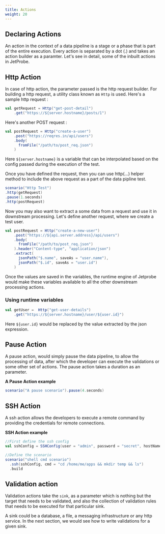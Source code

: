 ```yaml
---
title: Actions
weight: 20
---
```


## Declaring Actions

An action in the context of a data pipeline is a stage or a phase that is part of the entire execution. Every action is separated by a dot (.) and takes an action builder
as a paramter. Let's see in detail, some of the inbuilt actions in JetProbe.

## Http Action

In case of http action, the parameter passed is the http request builder. For building a http request, a utility class known as `Http` is used. Here's a sample http request :

```scala
val getRequest = Http("get-post-detail")
    .get("https://${server.hostname}/posts/1")
```

Here's another POST request :

```scala
val postRequest = Http("create-a-user")
    .post("https://reqres.in/api/users")
    .body(
      fromFile("/path/to/post_req.json")
    )
```

Here `${server.hostname}` is a variable that can be interpolated based on the config passed during the execution of the test.

Once you have defined the request, then you can use http(...) helper method to include the above request as a part of the data pipline test.

```Scala
scenario("Http Test")
.http(getRequest)
.pause(1.seconds)
.http(postRequest)
```

Now you may also want to extract a some data from a request and use it in downstream processing.
Let's define another request, where we create a test user.

```scala
val postRequest = Http("create-a-new-user")
    .post("https://${api.server.address}/api/users")
    .body(
      fromFile("/path/to/post_req.json")
    ).header("Content-type", "application/json")
    .extract(
      jsonPath("$.name", saveAs = "user.name"),
      jsonPath("$.id", saveAs = "user.id")
    )
```

Once the values are saved in the variables, the runtime engine of Jetprobe would make these variables available to all the other downstream processing actions.

### Using runtime variables
```Scala
val getUser =  Http("get-user-details")
    .get("https://${server.hostname}/user/${user.id}")
```

Here `${user.id}` would be replaced by the value extracted by the json expression.

## Pause Action

A pause action, would simply pause the data pipeline, to allow the processing of data, after which the developer can execute the validations or some other set of actions.
The pause action takes a duration as an parameter.

**A Pause Action example**
```scala
scenario("A pause scenario").pause(4.seconds)
```

## SSH Action

A ssh action allows the developers to execute a remote command by providing the credentials for remote connections.

**SSH Action example**

```scala
//First define the ssh config
val sshConfig = SSHConfig(user = "admin", password = "secret", hostName = "xx.xx.xx.xx")

//Define the scenario
scenario("shell cmd scenario")
  .ssh(sshConfig, cmd = "cd /home/me/apps && mkdir temp && ls")
  .build
```

## Validation action

Validation actions take the `sink`, as a parameter which is nothing but the target that needs to be validated, and also the collection of validation rules that needs
to be executed for that particular sink.

A sink could be a database, a file, a messaging infrastructure or any http service. In the next section, we would see how to write validations for a given sink.
